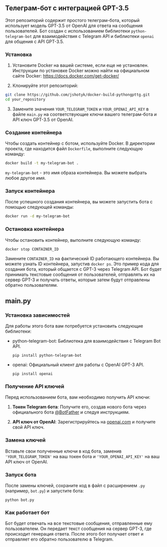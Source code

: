 ## Телеграм-бот с интеграцией GPT-3.5

Этот репозиторий содержит простого телеграм-бота, который использует модель GPT-3.5 от OpenAI для ответа на сообщения пользователей. Бот создан с использованием библиотеки `python-telegram-bot` для взаимодействия с Telegram API и библиотеки `openai` для общения с API GPT-3.5.

### Установка

1. Установите Docker на вашей системе, если еще не установлен. Инструкции по установке Docker можно найти на официальном сайте Docker: https://docs.docker.com/get-docker/

2. Клонируйте этот репозиторий:

```bash
git clone https://github.com/jshotyk/docker-build-pythongpttg.git
cd your_repository
```

3. Замените значения `YOUR_TELEGRAM_TOKEN` и `YOUR_OPENAI_API_KEY` в файле `main.py` на соответствующие ключи вашего телеграм-бота и API ключ GPT-3.5 от OpenAI.

### Создание контейнера

Чтобы создать контейнер с ботом, используйте Docker. В директории проекта, где находится файл `Dockerfile`, выполните следующую команду:

```bash
docker build -t my-telegram-bot .
```

`my-telegram-bot` - это имя образа контейнера. Вы можете выбрать любое другое имя.

### Запуск контейнера

После успешного создания контейнера, вы можете запустить бота с помощью следующей команды:

```bash
docker run -d my-telegram-bot
```

### Остановка контейнера

Чтобы остановить контейнер, выполните следующую команду:

```bash
docker stop CONTAINER_ID
```

Замените `CONTAINER_ID` на фактический ID работающего контейнера. Вы можете узнать ID контейнера, запустив `docker ps`.
Это пример кода для создания бота, который общается с GPT-3 через Telegram API. Бот будет принимать текстовые сообщения от пользователей, отправлять их на сервер GPT-3 и получать ответы, которые затем будут отправлены обратно пользователям.

## main.py
### Установка зависимостей

Для работы этого бота вам потребуется установить следующие библиотеки:

- python-telegram-bot: Библиотека для взаимодействия с Telegram Bot API.
  ```
  pip install python-telegram-bot
  ```

- openai: Официальный клиент для работы с OpenAI GPT-3 API.
  ```
  pip install openai
  ```

### Получение API ключей

Перед использованием бота, вам необходимо получить API ключи:

1. **Токен Telegram бота**: Получите его, создав нового бота через официального бота [@BotFather](https://t.me/BotFather) и следуя инструкциям.

2. **API ключ от OpenAI**: Зарегистрируйтесь на [openai.com](https://beta.openai.com/signup/) и получите свой API ключ.

### Замена ключей

Вставьте свои полученные ключи в код бота, заменив `'YOUR_TELEGRAM_TOKEN'` на ваш токен бота и `'YOUR_OPENAI_API_KEY'` на ваш API ключ от OpenAI.

### Запуск бота

После замены ключей, сохраните код в файл с расширением `.py` (например, `bot.py`) и запустите бота:

```
python bot.py
```

### Как работает бот

Бот будет отвечать на все текстовые сообщения, отправленные ему пользователем. Он передает текст сообщения на сервер GPT-3, где происходит генерация ответа. После этого бот получает ответ и отправляет его обратно пользователю в Telegram.
